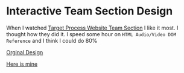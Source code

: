 Interactive Team Section Design
=====================================

When I watched [Target Process Website Team Section](https://www.targetprocess.com/about/) I like it most. I thought how they did it. I speed some hour on ```HTML Audio/Video DOM Reference``` and I think I could do 80% 


[Orginal Design](https://www.targetprocess.com/about/)

[Here is mine](https://khyrulalam.github.io/CreativeTeamSection/)
